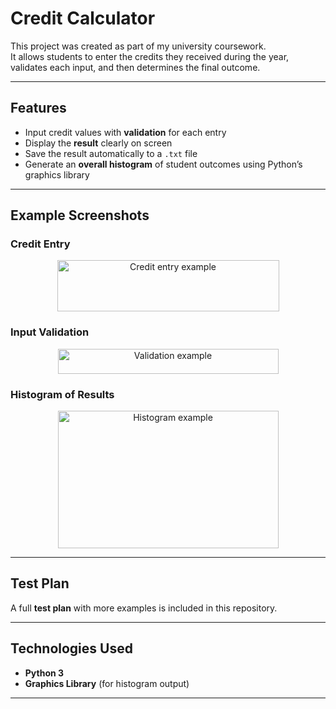 # Credit Calculator  

This project was created as part of my university coursework.  
It allows students to enter the credits they received during the year, validates each input, and then determines the final outcome.  

---

## Features  

- Input credit values with **validation** for each entry  
- Display the **result** clearly on screen  
- Save the result automatically to a `.txt` file  
- Generate an **overall histogram** of student outcomes using Python’s graphics library  

---

## Example Screenshots  

### Credit Entry  
<p align="center">
  <img width="355" height="82" alt="Credit entry example" src="https://github.com/user-attachments/assets/dd58fb05-8b57-415b-82ab-394a7263db80" /> 
</p>

### Input Validation  
<p align="center">
  <img width="353" height="40" alt="Validation example" src="https://github.com/user-attachments/assets/887c1895-cb7f-4d76-b303-f6db70362eba" />
</p>

### Histogram of Results  
<p align="center">
  <img width="353" height="220" alt="Histogram example" src="https://github.com/user-attachments/assets/b364f4ad-a3cd-4dff-af5c-d6bafc0927ab" />
</p>

---

## Test Plan  

A full **test plan** with more examples is included in this repository.  

---

## Technologies Used  

- **Python 3**  
- **Graphics Library** (for histogram output)  

---

